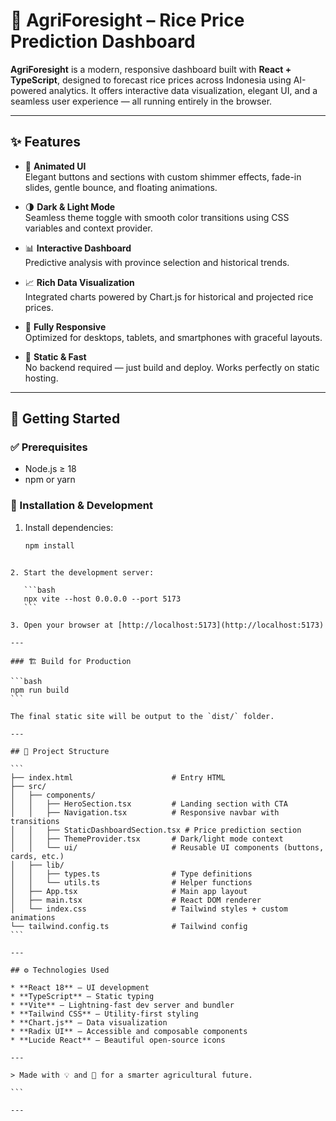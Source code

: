 # 🌾 AgriForesight – Rice Price Prediction Dashboard

**AgriForesight** is a modern, responsive dashboard built with **React + TypeScript**, designed to forecast rice prices across Indonesia using AI-powered analytics. It offers interactive data visualization, elegant UI, and a seamless user experience — all running entirely in the browser.

---

## ✨ Features

- 🎨 **Animated UI**  
  Elegant buttons and sections with custom shimmer effects, fade-in slides, gentle bounce, and floating animations.

- 🌗 **Dark & Light Mode**  
  Seamless theme toggle with smooth color transitions using CSS variables and context provider.

- 📊 **Interactive Dashboard**  
  Predictive analysis with province selection and historical trends.

- 📈 **Rich Data Visualization**  
  Integrated charts powered by Chart.js for historical and projected rice prices.

- 📱 **Fully Responsive**  
  Optimized for desktops, tablets, and smartphones with graceful layouts.

- 🚀 **Static & Fast**  
  No backend required — just build and deploy. Works perfectly on static hosting.

---

## 🚀 Getting Started

### ✅ Prerequisites

- Node.js ≥ 18
- npm or yarn

### 🔧 Installation & Development

1. Install dependencies:

   ```bash
   npm install
````

2. Start the development server:

   ```bash
   npx vite --host 0.0.0.0 --port 5173
   ```

3. Open your browser at [http://localhost:5173](http://localhost:5173)

---

### 🏗️ Build for Production

```bash
npm run build
```

The final static site will be output to the `dist/` folder.

---

## 📁 Project Structure

```
├── index.html                      # Entry HTML
├── src/
│   ├── components/
│   │   ├── HeroSection.tsx         # Landing section with CTA
│   │   ├── Navigation.tsx          # Responsive navbar with transitions
│   │   ├── StaticDashboardSection.tsx # Price prediction section
│   │   ├── ThemeProvider.tsx       # Dark/light mode context
│   │   └── ui/                     # Reusable UI components (buttons, cards, etc.)
│   ├── lib/
│   │   ├── types.ts                # Type definitions
│   │   └── utils.ts                # Helper functions
│   ├── App.tsx                     # Main app layout
│   ├── main.tsx                    # React DOM renderer
│   └── index.css                   # Tailwind styles + custom animations
└── tailwind.config.ts              # Tailwind config
```

---

## ⚙️ Technologies Used

* **React 18** – UI development
* **TypeScript** – Static typing
* **Vite** – Lightning-fast dev server and bundler
* **Tailwind CSS** – Utility-first styling
* **Chart.js** – Data visualization
* **Radix UI** – Accessible and composable components
* **Lucide React** – Beautiful open-source icons

---

> Made with 💡 and 🌾 for a smarter agricultural future.

```

---